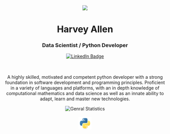 <div id="header" align="center">
<img src="https://media.licdn.com/dms/image/C4E03AQFL1UprKtFDsA/profile-displayphoto-shrink_800_800/0/1660999972071?e=1691020800&v=beta&t=3PHzyynjji25kivP1-FkMRi7-9WPNSC0ho2LvXPS95M" width="150"/>
<h1>Harvey Allen</h1>
<h3>Data Scientist / Python Developer</h3>
<a href="https://www.linkedin.com/in/harveyallen/">
<img src="https://img.shields.io/badge/LinkedIn-blue?style=for-the-badge&logo=linkedin&logoColor=white" alt="LinkedIn Badge"/>
</a>
</div>
<div id="body" align="center">
<br></br>
<p>
A highly skilled, motivated and competent python developer with a strong foundation in software development and programming principles. Proficient in a variety of languages and platforms, with an in depth knowledge of computational mathematics and data science as well as an innate ability to adapt, learn and master new technologies.
</p>
<img src="http://github-readme-streak-stats.herokuapp.com?user=harvey-allen&theme=dark&background=000000" alt="Genral Statistics" />
<br></br>
<img src="https://github.com/devicons/devicon/blob/master/icons/python/python-original.svg" title="Python" alt="Python" width="40" height="40"/>
</div>
